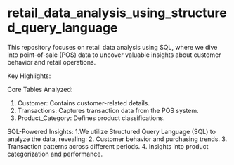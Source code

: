 # retail_data_analysis_using_structured_query_language

This repository focuses on retail data analysis using SQL, where we dive into point-of-sale (POS) data to uncover valuable insights about customer behavior and retail operations.

Key Highlights:

Core Tables Analyzed:
1. Customer: Contains customer-related details.
2. Transactions: Captures transaction data from the POS system.
3. Product_Category: Defines product classifications.

SQL-Powered Insights:
1.We utilize Structured Query Language (SQL) to analyze the data, revealing:
2. Customer behavior and purchasing trends.
3. Transaction patterns across different periods.
4. Insights into product categorization and performance.
